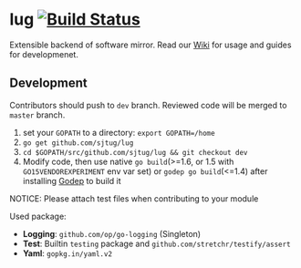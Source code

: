 # lug [![Build Status](https://travis-ci.org/sjtug/lug.svg)](https://travis-ci.org/sjtug/lug)

Extensible backend of software mirror. Read our [Wiki](https://github.com/sjtug/lug/wiki) for usage and guides for developmenet.

## Development

Contributors should push to `dev` branch. Reviewed code will be merged to `master` branch.

1. set your `GOPATH` to a directory: `export GOPATH=/home`
2. `go get github.com/sjtug/lug`
3. `cd $GOPATH/src/github.com/sjtug/lug && git checkout dev`
4. Modify code, then use native `go build`(>=1.6, or 1.5 with `GO15VENDOREXPERIMENT` env var set) or `godep go build`(<=1.4) after installing [Godep](https://github.com/tools/godep) to build it

NOTICE: Please attach test files when contributing to your module

Used package:
 - **Logging**: `github.com/op/go-logging` (Singleton)
 - **Test**: Builtin `testing` package and `github.com/stretchr/testify/assert`
 - **Yaml**: `gopkg.in/yaml.v2`
